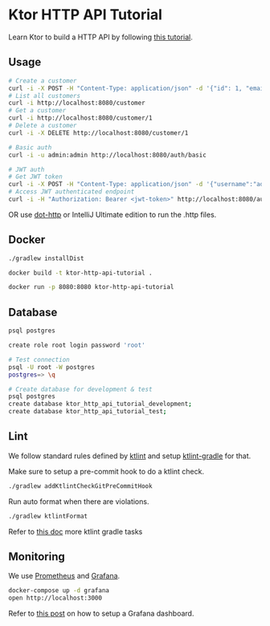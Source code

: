 # Ktor HTTP API Tutorial

Learn Ktor to build a HTTP API by following [this tutorial](https://ktor.io/docs/creating-http-apis.html).

## Usage

```sh
# Create a customer
curl -i -X POST -H "Content-Type: application/json" -d '{"id": 1, "email": "foo@example.com", "firstName": "foo", "lastName": "the"}' http://localhost:8080/customer
# List all customers
curl -i http://localhost:8080/customer
# Get a customer
curl -i http://localhost:8080/customer/1
# Delete a customer
curl -i -X DELETE http://localhost:8080/customer/1

# Basic auth
curl -i -u admin:admin http://localhost:8080/auth/basic

# JWT auth
# Get JWT token
curl -i -X POST -H "Content-Type: application/json" -d '{"username":"admin","password":"admin"}' http://localhost:8080/auth/jwt-login
# Access JWT authenticated endpoint
curl -i -H "Authorization: Bearer <jwt-token>" http://localhost:8080/auth/jwt
```

OR use [dot-http](https://github.com/bayne/dot-http) or IntelliJ Ultimate edition to run the .http files.

## Docker

```sh
./gradlew installDist

docker build -t ktor-http-api-tutorial .

docker run -p 8080:8080 ktor-http-api-tutorial
```

## Database

```sh
psql postgres

create role root login password 'root'

# Test connection
psql -U root -W postgres
postgres=> \q

# Create database for development & test
psql postgres
create database ktor_http_api_tutorial_development;
create database ktor_http_api_tutorial_test;
```

## Lint

We follow standard rules defined by [ktlint](http://ktlint.github.io/) and setup [ktlint-gradle](https://github.com/jlleitschuh/ktlint-gradle) for that.

Make sure to setup a pre-commit hook to do a ktlint check.
```sh
./gradlew addKtlintCheckGitPreCommitHook
```

Run auto format when there are violations.

```sh
./gradlew ktlintFormat
```

Refer to [this doc](https://github.com/jlleitschuh/ktlint-gradle#main-tasks) more ktlint gradle tasks

## Monitoring

We use [Prometheus](https://prometheus.io/) and [Grafana](https://grafana.com/).

```sh
docker-compose up -d grafana
open http://localhost:3000
```

Refer to [this post](https://medium.com/@math21/how-to-monitor-a-ktor-server-using-grafana-bab54a9ac0dc) on how to setup a Grafana dashboard.
